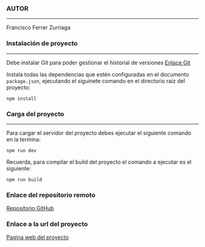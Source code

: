 ### AUTOR
---
Francisco Ferrer Zurriaga

### Instalación de proyecto
---
Debe instalar Git para poder gestionar el historial de versiones <a href="https://git-scm.com/">Enlace Git</a>

Instala todas las dependencias que estén configuradas en el documento `package.json`, ejecutando el siguinete comando en el directorio raiz del proyecto:

```
npm install
```

### Carga del proyecto
---
Para cargar el servidor del proyecto debes ejecutar el siguiente comando en la termina:
```
npm run dev
```

Recuerda, para compilar el build del proyecto el comando a ejecutar es el siguiente:
```
npm run build
```

### Enlace del repositorio remoto
<a href="https://github.com/pakitof/pec1-html-css-I">Repositorio GitHub</a>

### Enlace a la url del proyecto
<a href="https://fabulous-muffin-96afa5.netlify.app/">Pagina web del proyecto</a>


